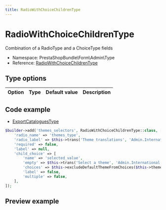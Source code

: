 ```yaml
---
title: RadioWithChoiceChildrenType
---
```


# RadioWithChoiceChildrenType

Combination of a RadioType and a ChoiceType fields

- Namespace: PrestaShopBundle\Form\Admin\Type
- Reference: [RadioWithChoiceChildrenType](https://github.com/PrestaShop/PrestaShop/blob/8.0.x/src/PrestaShopBundle/Form/Admin/Type/RadioWithChoiceChildrenType.php)

## Type options

| Option       | Type   | Default value                     | Description                                                                               |
| :----------- | :----- | :-------------------------------- | :---------------------------------------------------------------------------------------- |

## Code example

- [ExportCataloguesType](https://github.com/PrestaShop/PrestaShop/blob/8.0.x/src/PrestaShopBundle/Form/Admin/Improve/International/Translations/ExportCataloguesType.php#L106-L118)

```php
$builder->add('themes_selectors', RadioWithChoiceChildrenType::class, [
    'radio_name' => 'themes_type',
    'radio_label' => $this->trans('Theme translations', 'Admin.International.Feature'),
    'required' => false,
    'label' => null,
    'child_choice' => [
        'name' => 'selected_value',
        'empty' => $this->trans('Select a theme', 'Admin.International.Feature'),
        'choices' => $this->excludeDefaultThemeFromChoices($this->themeChoices),
        'label' => false,
        'multiple' => false,
    ],
]);
```

## Preview example

